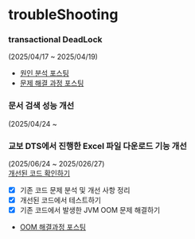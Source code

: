 # troubleShooting
### transactional DeadLock
(2025/04/17 ~ 2025/04/19)

- [원인 분석 포스팅](https://mystudylog.tistory.com/201)
- [문제 해결 과정 포스팅](https://mystudylog.tistory.com/202)

### 문서 검색 성능 개선
(2025/04/24 ~

### 교보 DTS에서 진행한 Excel 파일 다운로드 기능 개선
(2025/06/24 ~ 2025/026/27)    
[개선된 코드 확인하기](https://github.com/xxyeon/troubleShooting/tree/excel-improvement)  
- [X] 기존 코드 문제 분석 및 개선 사항 정리
- [X] 개선된 코드에서 테스트하기
- [X] 기존 코드에서 발생한 JVM OOM 문제 해결하기
- [OOM 해결과정 포스팅](https://mystudylog.tistory.com/209)
